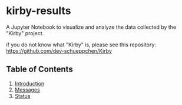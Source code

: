 # kirby-results

A Jupyter Notebook to visualize and analyze the data collected by the "Kirby" project.

if you do not know what "Kirby" is, please see this repository:  
https://github.com/dev-schueppchen/Kirby

## Table of Contents

1. [Introduction](notebooks/Introduction.ipynb)
2. [Messages](notebooks/Messages.ipynb)
3. [Status](notebooks/Status.ipynb)